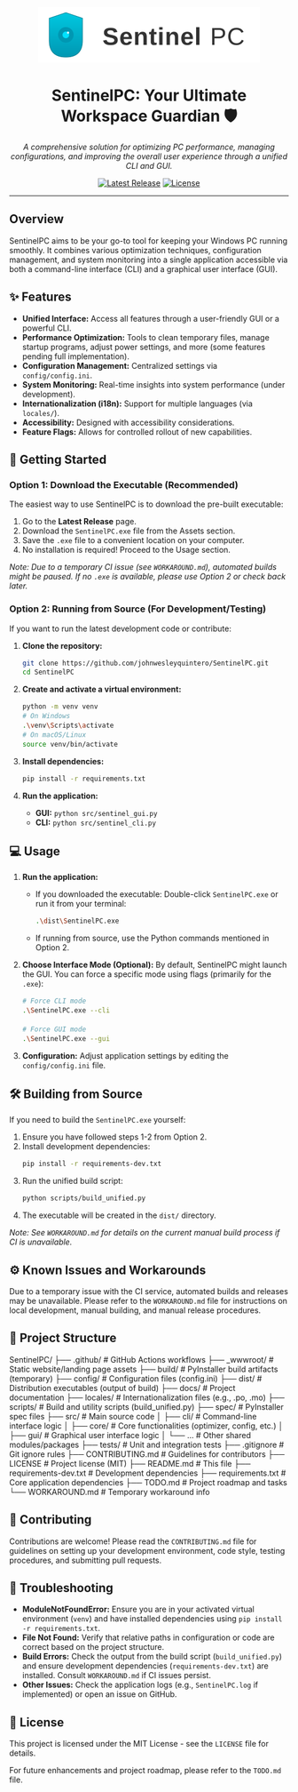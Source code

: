 <p align="center">
  <img src="_wwwroot/Assets/Branding/logo.svg" alt="Sentinel PC Logo" width="400">
</p>

<h1 align="center">SentinelPC: Your Ultimate Workspace Guardian 🛡️</h1>

<p align="center">
  <em>A comprehensive solution for optimizing PC performance, managing configurations, and improving the overall user experience through a unified CLI and GUI.</em>
</p>

<p align="center">
  <!-- Add relevant badges here once CI is stable, e.g., Build Status, Latest Release -->
  <!-- Example: <a href="https://github.com/johnwesleyquintero/SentinelPC/actions/workflows/main.yml"><img src="https://github.com/johnwesleyquintero/SentinelPC/actions/workflows/main.yml/badge.svg" alt="Build Status"></a> -->
  <a href="https://github.com/johnwesleyquintero/SentinelPC/releases/latest"><img src="https://img.shields.io/github/v/release/johnwesleyquintero/SentinelPC?include_prereleases&label=latest%20release&color=blue" alt="Latest Release"></a>
  <a href="LICENSE"><img src="https://img.shields.io/github/license/johnwesleyquintero/SentinelPC" alt="License"></a>
</p>

---

## Overview

SentinelPC aims to be your go-to tool for keeping your Windows PC running smoothly. It combines various optimization techniques, configuration management, and system monitoring into a single application accessible via both a command-line interface (CLI) and a graphical user interface (GUI).

## ✨ Features

*   **Unified Interface:** Access all features through a user-friendly GUI or a powerful CLI.
*   **Performance Optimization:** Tools to clean temporary files, manage startup programs, adjust power settings, and more (some features pending full implementation).
*   **Configuration Management:** Centralized settings via `config/config.ini`.
*   **System Monitoring:** Real-time insights into system performance (under development).
*   **Internationalization (i18n):** Support for multiple languages (via `locales/`).
*   **Accessibility:** Designed with accessibility considerations.
*   **Feature Flags:** Allows for controlled rollout of new capabilities.

## 🚀 Getting Started

### Option 1: Download the Executable (Recommended)

The easiest way to use SentinelPC is to download the pre-built executable:

1.  Go to the **Latest Release** page.
2.  Download the `SentinelPC.exe` file from the Assets section.
3.  Save the `.exe` file to a convenient location on your computer.
4.  No installation is required! Proceed to the Usage section.

*Note: Due to a temporary CI issue (see `WORKAROUND.md`), automated builds might be paused. If no `.exe` is available, please use Option 2 or check back later.*

### Option 2: Running from Source (For Development/Testing)

If you want to run the latest development code or contribute:

1.  **Clone the repository:**
    ```bash
    git clone https://github.com/johnwesleyquintero/SentinelPC.git
    cd SentinelPC
    ```

2.  **Create and activate a virtual environment:**
    ```bash
    python -m venv venv
    # On Windows
    .\venv\Scripts\activate
    # On macOS/Linux
    source venv/bin/activate
    ```

3.  **Install dependencies:**
    ```bash
    pip install -r requirements.txt
    ```

4.  **Run the application:**
    *   **GUI:** `python src/sentinel_gui.py`
    *   **CLI:** `python src/sentinel_cli.py`

## 💻 Usage

1.  **Run the application:**
    *   If you downloaded the executable: Double-click `SentinelPC.exe` or run it from your terminal:
        ```bash
        .\dist\SentinelPC.exe 
        ```
    *   If running from source, use the Python commands mentioned in Option 2.

2.  **Choose Interface Mode (Optional):**
    By default, SentinelPC might launch the GUI. You can force a specific mode using flags (primarily for the `.exe`):
    ```bash
    # Force CLI mode
    .\SentinelPC.exe --cli

    # Force GUI mode
    .\SentinelPC.exe --gui
    ```

3.  **Configuration:**
    Adjust application settings by editing the `config/config.ini` file.

## 🛠️ Building from Source

If you need to build the `SentinelPC.exe` yourself:

1.  Ensure you have followed steps 1-2 from Option 2.
2.  Install development dependencies:
    ```bash
    pip install -r requirements-dev.txt
    ```
3.  Run the unified build script:
    ```bash
    python scripts/build_unified.py
    ```
4.  The executable will be created in the `dist/` directory.

*Note: See `WORKAROUND.md` for details on the current manual build process if CI is unavailable.*

## ⚙️ Known Issues and Workarounds

Due to a temporary issue with the CI service, automated builds and releases may be unavailable. Please refer to the `WORKAROUND.md` file for instructions on local development, manual building, and manual release procedures.

## 📂 Project Structure

SentinelPC/
├── .github/ # GitHub Actions workflows
├── _wwwroot/ # Static website/landing page assets
├── build/ # PyInstaller build artifacts (temporary)
├── config/ # Configuration files (config.ini)
├── dist/ # Distribution executables (output of build)
├── docs/ # Project documentation
├── locales/ # Internationalization files (e.g., .po, .mo)
├── scripts/ # Build and utility scripts (build_unified.py)
├── spec/ # PyInstaller spec files
├── src/ # Main source code
│   ├── cli/ # Command-line interface logic
│   ├── core/ # Core functionalities (optimizer, config, etc.)
│   ├── gui/ # Graphical user interface logic
│   └── ... # Other shared modules/packages
├── tests/ # Unit and integration tests
├── .gitignore # Git ignore rules
├── CONTRIBUTING.md # Guidelines for contributors
├── LICENSE # Project license (MIT)
├── README.md # This file
├── requirements-dev.txt # Development dependencies
├── requirements.txt # Core application dependencies
├── TODO.md # Project roadmap and tasks
└── WORKAROUND.md # Temporary workaround info

## 🤝 Contributing

Contributions are welcome! Please read the `CONTRIBUTING.md` file for guidelines on setting up your development environment, code style, testing procedures, and submitting pull requests.

## 🐛 Troubleshooting

*   **ModuleNotFoundError:** Ensure you are in your activated virtual environment (`venv`) and have installed dependencies using `pip install -r requirements.txt`.
*   **File Not Found:** Verify that relative paths in configuration or code are correct based on the project structure.
*   **Build Errors:** Check the output from the build script (`build_unified.py`) and ensure development dependencies (`requirements-dev.txt`) are installed. Consult `WORKAROUND.md` if CI issues persist.
*   **Other Issues:** Check the application logs (e.g., `SentinelPC.log` if implemented) or open an issue on GitHub.

## 📜 License

This project is licensed under the MIT License - see the `LICENSE` file for details.

For future enhancements and project roadmap, please refer to the `TODO.md` file.
